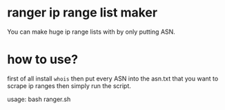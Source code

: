 # ranger ip range list maker

You can make huge ip range lists with by only putting ASN.

# how to use?

first of all install `whois`
then put every ASN into the asn.txt that you want to scrape ip ranges
then simply run the script.

usage: bash ranger.sh
